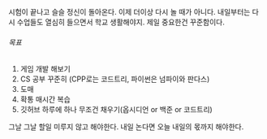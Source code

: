 시험이 끝나고 슬슬 정신이 돌아온다. 이제 더이상 다시 놀 때가 아니다. 내일부터는 다시 수업들도 열심히 들으면서 학교 생활해야지. 제일 중요한건 꾸준함이다. 
###### 목표
1. 게임 개발 해보기
2. CS 공부 꾸준히 (CPP로는 코드트리, 파이썬은 넘파이와 판다스)
3. 도매
4. 확통 매시간 복습
5. 깃허브 하루에 하나 무조건 채우기(옵시디언 or 백준 or 코드트리)


그날 그날 할일 미루지 않고 해야한다. 내일 논다면 오늘 내일의 몫까지 해야한다.
